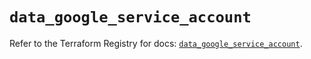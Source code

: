 # `data_google_service_account`

Refer to the Terraform Registry for docs: [`data_google_service_account`](https://registry.terraform.io/providers/hashicorp/google/5.35.0/docs/data-sources/service_account).
